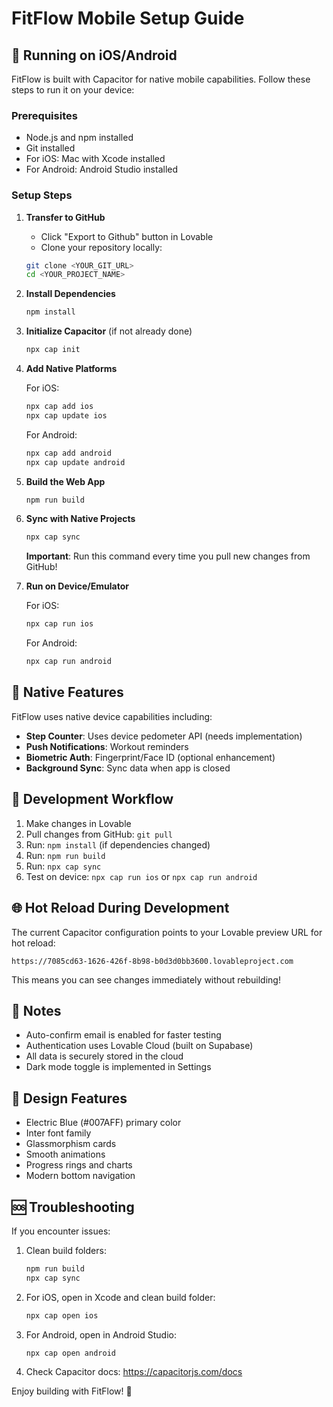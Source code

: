 # FitFlow Mobile Setup Guide

## 🚀 Running on iOS/Android

FitFlow is built with Capacitor for native mobile capabilities. Follow these steps to run it on your device:

### Prerequisites

- Node.js and npm installed
- Git installed
- For iOS: Mac with Xcode installed
- For Android: Android Studio installed

### Setup Steps

1. **Transfer to GitHub**
   - Click "Export to Github" button in Lovable
   - Clone your repository locally:
   ```bash
   git clone <YOUR_GIT_URL>
   cd <YOUR_PROJECT_NAME>
   ```

2. **Install Dependencies**
   ```bash
   npm install
   ```

3. **Initialize Capacitor** (if not already done)
   ```bash
   npx cap init
   ```

4. **Add Native Platforms**
   
   For iOS:
   ```bash
   npx cap add ios
   npx cap update ios
   ```
   
   For Android:
   ```bash
   npx cap add android
   npx cap update android
   ```

5. **Build the Web App**
   ```bash
   npm run build
   ```

6. **Sync with Native Projects**
   ```bash
   npx cap sync
   ```
   
   **Important**: Run this command every time you pull new changes from GitHub!

7. **Run on Device/Emulator**
   
   For iOS:
   ```bash
   npx cap run ios
   ```
   
   For Android:
   ```bash
   npx cap run android
   ```

## 📱 Native Features

FitFlow uses native device capabilities including:

- **Step Counter**: Uses device pedometer API (needs implementation)
- **Push Notifications**: Workout reminders
- **Biometric Auth**: Fingerprint/Face ID (optional enhancement)
- **Background Sync**: Sync data when app is closed

## 🔄 Development Workflow

1. Make changes in Lovable
2. Pull changes from GitHub: `git pull`
3. Run: `npm install` (if dependencies changed)
4. Run: `npm run build`
5. Run: `npx cap sync`
6. Test on device: `npx cap run ios` or `npx cap run android`

## 🌐 Hot Reload During Development

The current Capacitor configuration points to your Lovable preview URL for hot reload:
```
https://7085cd63-1626-426f-8b98-b0d3d0bb3600.lovableproject.com
```

This means you can see changes immediately without rebuilding!

## 📝 Notes

- Auto-confirm email is enabled for faster testing
- Authentication uses Lovable Cloud (built on Supabase)
- All data is securely stored in the cloud
- Dark mode toggle is implemented in Settings

## 🎨 Design Features

- Electric Blue (#007AFF) primary color
- Inter font family
- Glassmorphism cards
- Smooth animations
- Progress rings and charts
- Modern bottom navigation

## 🆘 Troubleshooting

If you encounter issues:

1. Clean build folders:
   ```bash
   npm run build
   npx cap sync
   ```

2. For iOS, open in Xcode and clean build folder:
   ```bash
   npx cap open ios
   ```

3. For Android, open in Android Studio:
   ```bash
   npx cap open android
   ```

4. Check Capacitor docs: https://capacitorjs.com/docs

Enjoy building with FitFlow! 💪
